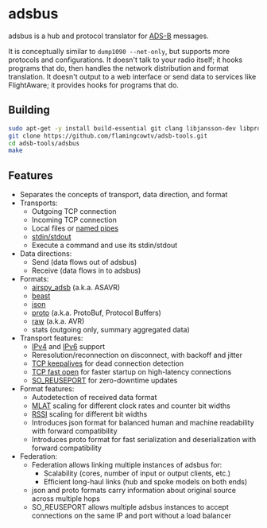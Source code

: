 # adsbus

adsbus is a hub and protocol translator for [ADS-B](https://en.wikipedia.org/wiki/Automatic_dependent_surveillance_%E2%80%93_broadcast) messages.

It is conceptually similar to `dump1090 --net-only`, but supports more protocols and configurations. It doesn't talk to your radio itself; it
hooks programs that do, then handles the network distribution and format translation. It doesn't output to a web interface or send data to
services like FlightAware; it provides hooks for programs that do.


## Building

```bash
sudo apt-get -y install build-essential git clang libjansson-dev libprotobuf-c-dev protobuf-c-compiler
git clone https://github.com/flamingcowtv/adsb-tools.git
cd adsb-tools/adsbus
make
```


## Features

* Separates the concepts of transport, data direction, and format
* Transports:
	* Outgoing TCP connection
	* Incoming TCP connection
	* Local files or [named pipes](https://en.wikipedia.org/wiki/Named_pipe)
	* [stdin/stdout](https://en.wikipedia.org/wiki/Standard_streams)
	* Execute a command and use its stdin/stdout
* Data directions:
	* Send (data flows out of adsbus)
	* Receive (data flows in to adsbus)
* Formats:
	* [airspy_adsb](../airspy_adsb.md) (a.k.a. ASAVR)
	* [beast](../beast.md)
	* [json](../json.md)
	* [proto](../proto.md) (a.k.a. ProtoBuf, Protocol Buffers)
	* [raw](../raw.md) (a.k.a. AVR)
	* stats (outgoing only, summary aggregated data)
* Transport features:
	* [IPv4](https://en.wikipedia.org/wiki/IPv4) and [IPv6](https://en.wikipedia.org/wiki/IPv6) support
	* Reresolution/reconnection on disconnect, with backoff and jitter
	* [TCP keepalives](https://en.wikipedia.org/wiki/Keepalive#TCP_keepalive) for dead connection detection
	* [TCP fast open](https://en.wikipedia.org/wiki/TCP_Fast_Open) for faster startup on high-latency connections
	* [SO_REUSEPORT](https://lwn.net/Articles/542629/) for zero-downtime updates
* Format features:
	* Autodetection of received data format
	* [MLAT](https://en.wikipedia.org/wiki/Multilateration) scaling for different clock rates and counter bit widths
	* [RSSI](https://en.wikipedia.org/wiki/Received_signal_strength_indication) scaling for different bit widths
	* Introduces json format for balanced human and machine readability with forward compatibility
	* Introduces proto format for fast serialization and deserialization with forward compatibility
* Federation:
	* Federation allows linking multiple instances of adsbus for:
		* Scalability (cores, number of input or output clients, etc.)
		* Efficient long-haul links (hub and spoke models on both ends)
	* json and proto formats carry information about original source across multiple hops
	* SO_REUSEPORT allows multiple adsbus instances to accept connections on the same IP and port without a load balancer
